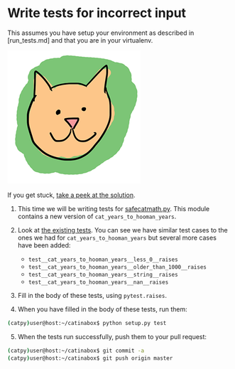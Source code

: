 # Write tests for incorrect input

This assumes you have setup your environment as described in [run_tests.md]
and that you are in your virtualenv.

![orange](../pics/orange.png)

If you get stuck, [take a peek at the solution](https://github.com/keeppythonweird/catinabox/blob/solutions/tests/test_safecatmath.py).

1. This time we will be writing tests for [safecatmath.py](../catinabox/safecatmath.py).
   This module contains a new version of ```cat_years_to_hooman_years```.

2. Look at [the existing tests](../tests/test_safecatmath.py).
   You can see we have similar test cases to the ones we had for
   ```cat_years_to_hooman_years``` but several more cases have been added:
   
   * ```test__cat_years_to_hooman_years__less_0__raises```
   * ```test__cat_years_to_hooman_years__older_than_1000__raises```
   * ```test__cat_years_to_hooman_years__string__raises```
   * ```test__cat_years_to_hooman_years__nan__raises```
   
3. Fill in the body of these tests, using ```pytest.raises```.

4. When you have filled in the body of these tests, run them:

  ```bash
  (catpy)user@host:~/catinabox$ python setup.py test
  ```
  
5. When the tests run successfully, push them to your pull request:

  ```bash
  (catpy)user@host:~/catinabox$ git commit -a
  (catpy)user@host:~/catinabox$ git push origin master
  ```
  
